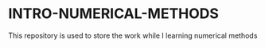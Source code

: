 # INTRO-NUMERICAL-METHODS
This repository is used to store the work while I learning numerical methods
